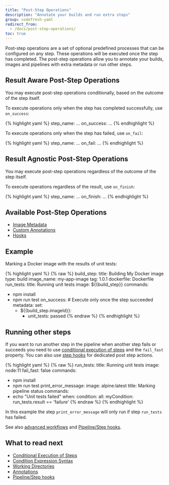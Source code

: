 ```yaml
---
title: "Post-Step Operations"
description: "Annotate your builds and run extra steps"
group: codefresh-yaml
redirect_from:
  - /docs/post-step-operations/
toc: true
---
```

Post-step operations are a set of optional predefined processes that can be configured on any step. These operations will be executed once the step has completed. The post-step operations allow you to annotate your builds, images and pipelines with extra metadata or run other steps.

 
## Result Aware Post-Step Operations
You may execute post-step operations conditionally, based on the outcome of the step itself.

To execute operations only when the step has completed successfully, use `on_success`:


{% highlight yaml %}
step_name:
  ...
  on_success:
    ...
{% endhighlight %}

To execute operations only when the step has failed, use `on_fail`:

 
{% highlight yaml %}
step_name:
  ...
  on_fail:
    ...
{% endhighlight %}

## Result Agnostic Post-Step Operations
You may execute post-step operations regardless of the outcome of the step itself.

To execute operations regardless of the result, use `on_finish`:


{% highlight yaml %}
step_name:
  ...
  on_finish:
    ...
{% endhighlight %}

## Available Post-Step Operations

- [Image Metadata]({{site.baseurl}}/docs/docker-registries/metadata-annotations/)
- [Custom Annotations]({{site.baseurl}}/docs/codefresh-yaml/annotations/)
- [Hooks]({{site.baseurl}}/docs/codefresh-yaml/hooks/)

## Example

Marking a Docker image with the results of unit tests:

{% highlight yaml %}
{% raw %}
build_step:
  title: Building My Docker image
  type: build
  image_name: my-app-image
  tag: 1.0.1
  dockerfile: Dockerfile
run_tests:
  title: Running unit tests
  image: ${{build_step}}
  commands:
   - npm install
   - npm run test
  on_success: # Execute only once the step succeeded
    metadata: 
      set: 
        - ${{build_step.imageId}}: 
          - unit_tests: passed
{% endraw %}
{% endhighlight %}

## Running other steps

If you want to run another step in the pipeline when another step fails or succeeds you need to use [conditional execution of steps]({{site.baseurl}}/docs/codefresh-yaml/conditional-execution-of-steps/) and the `fail_fast` property. You can also use [step hooks]({{site.baseurl}}/docs/codefresh-yaml/hooks/) for dedicated post step actions.

{% highlight yaml %}
{% raw %}
run_tests:
  title: Running unit tests
  image: node:11
  fail_fast: false
  commands:
   - npm install
   - npm run test
print_error_message:
  image: alpine:latest
  title: Marking pipeline status
  commands:
  - echo "Unit tests failed"
  when:
    condition:
      all:
        myCondition: run_tests.result == 'failure'
{% endraw %}
{% endhighlight %}

In this example the step `print_error_message` will only run if step `run_tests` has failed.

See also [advanced workflows]({{site.baseurl}}/docs/codefresh-yaml/advanced-workflows/#single-step-dependencies) and [Pipeline/Step hooks]({{site.baseurl}}/docs/codefresh-yaml/hooks/).

## What to read next

* [Conditional Execution of Steps]({{site.baseurl}}/docs/codefresh-yaml/conditional-execution-of-steps/)
* [Condition Expression Syntax]({{site.baseurl}}/docs/codefresh-yaml/condition-expression-syntax/)
* [Working Directories]({{site.baseurl}}/docs/codefresh-yaml/working-directories/)
* [Annotations]({{site.baseurl}}/docs/codefresh-yaml/annotations/)
* [Pipeline/Step hooks]({{site.baseurl}}/docs/codefresh-yaml/hooks/)


